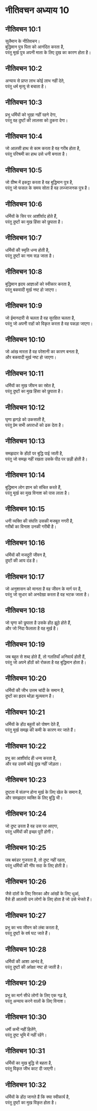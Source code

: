 # नीतिवचन अध्याय 10

## नीतिवचन 10:1

सुलैमान के नीतिवचन।  
बुद्धिमान पुत्र पिता को आनंदित करता है,  
परंतु मूर्ख पुत्र अपनी माता के लिए दुख का कारण होता है।

## नीतिवचन 10:2

अन्याय से प्राप्त लाभ कोई लाभ नहीं देते,  
परंतु धर्म मृत्यु से बचाता है।

## नीतिवचन 10:3

प्रभु धर्मियों को भूखा नहीं रहने देगा,  
परंतु वह दुष्टों की लालसा को ठुकरा देगा।

## नीतिवचन 10:4

जो आलसी हाथ से काम करता है वह गरीब होता है,  
परंतु परिश्रमी का हाथ उसे धनी बनाता है।

## नीतिवचन 10:5

जो ग्रीष्म में इकट्ठा करता है वह बुद्धिमान पुत्र है,  
परंतु जो फसल के समय सोता है वह लज्जाजनक पुत्र है।

## नीतिवचन 10:6

धर्मियों के सिर पर आशीर्वाद होते हैं,  
परंतु दुष्टों का मुख हिंसा को छुपाता है।

## नीतिवचन 10:7

धर्मियों की स्मृति धन्य होती है,  
परंतु दुष्टों का नाम सड़ जाता है।

## नीतिवचन 10:8

बुद्धिमान हृदय आज्ञाओं को स्वीकार करता है,  
परंतु बकवादी मूर्ख नष्ट हो जाएगा।

## नीतिवचन 10:9

जो ईमानदारी से चलता है वह सुरक्षित चलता है,  
परंतु जो अपनी राहों को विकृत करता है वह पकड़ा जाएगा।

## नीतिवचन 10:10

जो आंख मारता है वह परेशानी का कारण बनता है,  
और बकवादी मूर्ख नष्ट हो जाएगा।

## नीतिवचन 10:11

धर्मियों का मुख जीवन का स्रोत है,  
परंतु दुष्टों का मुख हिंसा को छुपाता है।

## नीतिवचन 10:12

घृणा झगड़े को उकसाती है,  
परंतु प्रेम सभी अपराधों को ढक देता है।

## नीतिवचन 10:13

समझदार के होंठों पर बुद्धि पाई जाती है,  
परंतु जो समझ नहीं रखता उसके पीठ पर छड़ी होती है।

## नीतिवचन 10:14

बुद्धिमान लोग ज्ञान को संचित करते हैं,  
परंतु मूर्ख का मुख विनाश को पास लाता है।

## नीतिवचन 10:15

धनी व्यक्ति की संपत्ति उसकी मजबूत नगरी है,  
गरीबों का विनाश उनकी गरीबी है।

## नीतिवचन 10:16

धर्मियों की मजदूरी जीवन है,  
दुष्टों की आय दंड है।

## नीतिवचन 10:17

जो अनुशासन को मानता है वह जीवन के मार्ग पर है,  
परंतु जो सुधार को अनदेखा करता है वह भटक जाता है।

## नीतिवचन 10:18

जो घृणा को छुपाता है उसके होंठ झूठे होते हैं,  
और जो निंदा फैलाता है वह मूर्ख है।

## नीतिवचन 10:19

जब बहुत से शब्द होते हैं, तो गलतियाँ अनिवार्य होती हैं,  
परंतु जो अपने होंठों को रोकता है वह बुद्धिमान होता है।

## नीतिवचन 10:20

धर्मियों की जीभ उत्तम चांदी के समान है,  
दुष्टों का हृदय थोड़ा मूल्यवान है।

## नीतिवचन 10:21

धर्मियों के होंठ बहुतों को पोषण देते हैं,  
परंतु मूर्ख समझ की कमी के कारण मर जाते हैं।

## नीतिवचन 10:22

प्रभु का आशीर्वाद ही धन्य करता है,  
और वह उसमें कोई दुख नहीं जोड़ता।

## नीतिवचन 10:23

दुष्टता में संलग्न होना मूर्ख के लिए खेल के समान है,  
और समझदार व्यक्ति के लिए बुद्धि भी।

## नीतिवचन 10:24

जो दुष्ट डरता है वह उस पर आएगा,  
परंतु धर्मियों की इच्छा पूरी होगी।

## नीतिवचन 10:25

जब बवंडर गुजरता है, तो दुष्ट नहीं रहता,  
परंतु धर्मियों की नींव सदा के लिए होती है।

## नीतिवचन 10:26

जैसे दांतों के लिए सिरका और आंखों के लिए धुआं,  
वैसे ही आलसी उन लोगों के लिए होता है जो उसे भेजते हैं।

## नीतिवचन 10:27

प्रभु का भय जीवन को लंबा करता है,  
परंतु दुष्टों के वर्ष घट जाते हैं।

## नीतिवचन 10:28

धर्मियों की आशा आनंद है,  
परंतु दुष्टों की अपेक्षा नष्ट हो जाती है।

## नीतिवचन 10:29

प्रभु का मार्ग सीधे लोगों के लिए एक गढ़ है,  
परंतु अन्याय करने वालों के लिए विनाश।

## नीतिवचन 10:30

धर्मी कभी नहीं हिलेंगे,  
परंतु दुष्ट भूमि में नहीं रहेंगे।

## नीतिवचन 10:31

धर्मियों का मुख बुद्धि से बहता है,  
परंतु विकृत जीभ काट दी जाएगी।

## नीतिवचन 10:32

धर्मियों के होंठ जानते हैं कि क्या स्वीकार्य है,  
परंतु दुष्टों का मुख विकृत होता है।
